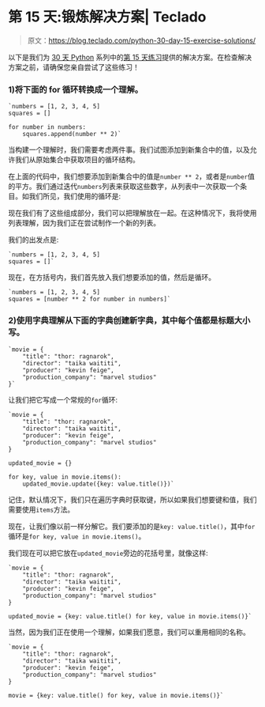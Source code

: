 # 第 15 天:锻炼解决方案| Teclado

> 原文：<https://blog.teclado.com/python-30-day-15-exercise-solutions/>

以下是我们为 [30 天 Python](https://blog.teclado.com/30-days-of-python/) 系列中的[第 15 天练习](/30-days-of-python/python-30-day-15-comprehensions)提供的解决方案。在检查解决方案之前，请确保您亲自尝试了这些练习！

### 1)将下面的 for 循环转换成一个理解。

```
`numbers = [1, 2, 3, 4, 5]
squares = []

for number in numbers:
    squares.append(number ** 2)` 
```

当构建一个理解时，我们需要考虑两件事。我们试图添加到新集合中的值，以及允许我们从原始集合中获取项目的循环结构。

在上面的代码中，我们想要添加到新集合中的值是`number ** 2`，或者是`number`值的平方。我们通过迭代`numbers`列表来获取这些数字，从列表中一次获取一个条目。如我们所见，我们使用的循环是:

现在我们有了这些组成部分，我们可以把理解放在一起。在这种情况下，我将使用列表理解，因为我们正在尝试制作一个新的列表。

我们的出发点是:

```
`numbers = [1, 2, 3, 4, 5]
squares = []` 
```

现在，在方括号内，我们首先放入我们想要添加的值，然后是循环。

```
`numbers = [1, 2, 3, 4, 5]
squares = [number ** 2 for number in numbers]` 
```

### 2)使用字典理解从下面的字典创建新字典，其中每个值都是标题大小写。

```
`movie = {
    "title": "thor: ragnarok",
    "director": "taika waititi",
    "producer": "kevin feige",
    "production_company": "marvel studios"
}` 
```

让我们把它写成一个常规的`for`循环:

```
`movie = {
    "title": "thor: ragnarok",
    "director": "taika waititi",
    "producer": "kevin feige",
    "production_company": "marvel studios"
}

updated_movie = {}

for key, value in movie.items():
    updated_movie.update({key: value.title()})` 
```

记住，默认情况下，我们只在遍历字典时获取键，所以如果我们想要键和值，我们需要使用`items`方法。

现在，让我们像以前一样分解它。我们要添加的是`key: value.title()`，其中`for`循环是`for key, value in movie.items()`。

我们现在可以把它放在`updated_movie`旁边的花括号里，就像这样:

```
`movie = {
    "title": "thor: ragnarok",
    "director": "taika waititi",
    "producer": "kevin feige",
    "production_company": "marvel studios"
}

updated_movie = {key: value.title() for key, value in movie.items()}` 
```

当然，因为我们正在使用一个理解，如果我们愿意，我们可以重用相同的名称。

```
`movie = {
    "title": "thor: ragnarok",
    "director": "taika waititi",
    "producer": "kevin feige",
    "production_company": "marvel studios"
}

movie = {key: value.title() for key, value in movie.items()}` 
```
